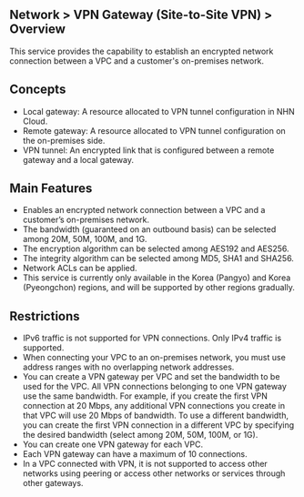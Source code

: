 ## Network > VPN Gateway (Site-to-Site VPN) > Overview

This service provides the capability to establish an encrypted network connection between a VPC and a customer's on-premises network.


<a id="1"></a>
## Concepts

* Local gateway: A resource allocated to VPN tunnel configuration in NHN Cloud.
* Remote gateway: A resource allocated to VPN tunnel configuration on the on-premises side.
* VPN tunnel: An encrypted link that is configured between a remote gateway and a local gateway.


<a id="2"></a>
## Main Features

* Enables an encrypted network connection between a VPC and a customer’s on-premises network.
* The bandwidth (guaranteed on an outbound basis) can be selected among 20M, 50M, 100M, and 1G.
* The encryption algorithm can be selected among AES192 and AES256.
* The integrity algorithm can be selected among MD5, SHA1 and SHA256.
* Network ACLs can be applied.
* This service is currently only available in the Korea (Pangyo) and Korea (Pyeongchon) regions, and will be supported by other regions gradually.


<a id="3"></a>
## Restrictions

* IPv6 traffic is not supported for VPN connections. Only IPv4 traffic is supported.
* When connecting your VPC to an on-premises network, you must use address ranges with no overlapping network addresses.
* You can create a VPN gateway per VPC and set the bandwidth to be used for the VPC. All VPN connections belonging to one VPN gateway use the same bandwidth. For example, if you create the first VPN connection at 20 Mbps, any additional VPN connections you create in that VPC will use 20 Mbps of bandwidth. To use a different bandwidth, you can create the first VPN connection in a different VPC by specifying the desired bandwidth (select among 20M, 50M, 100M, or 1G).
* You can create one VPN gateway for each VPC.
* Each VPN gateway can have a maximum of 10 connections.
* In a VPC connected with VPN, it is not supported to access other networks using peering or access other networks or services through other gateways.
